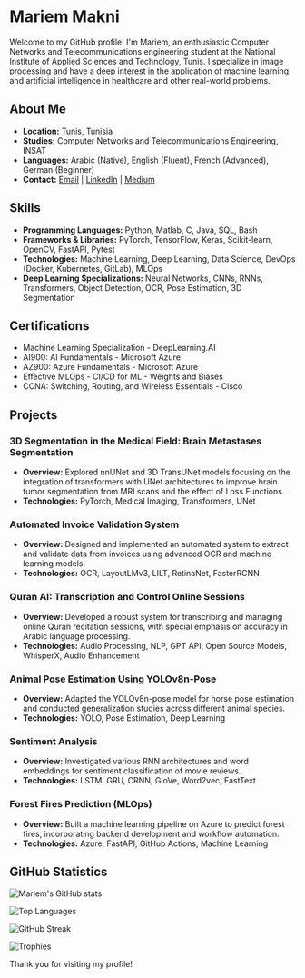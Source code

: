 # Mariem Makni

Welcome to my GitHub profile! I'm Mariem, an enthusiastic Computer Networks and Telecommunications engineering student at the National Institute of Applied Sciences and Technology, Tunis. I specialize in image processing and have a deep interest in the application of machine learning and artificial intelligence in healthcare and other real-world problems.

## About Me

- **Location:** Tunis, Tunisia
- **Studies:** Computer Networks and Telecommunications Engineering, INSAT
- **Languages:** Arabic (Native), English (Fluent), French (Advanced), German (Beginner)
- **Contact:** [Email](mailto:mariem.makni@insat.ucar.tn) | [LinkedIn](https://www.linkedin.com/in/makni-mariem-6777861b6/) | [Medium](https://medium.com/@maknimariem11)

## Skills

- **Programming Languages:** Python, Matlab, C, Java, SQL, Bash
- **Frameworks & Libraries:** PyTorch, TensorFlow, Keras, Scikit-learn, OpenCV, FastAPI, Pytest
- **Technologies:** Machine Learning, Deep Learning, Data Science, DevOps (Docker, Kubernetes, GitLab), MLOps
- **Deep Learning Specializations:** Neural Networks, CNNs, RNNs, Transformers, Object Detection, OCR, Pose Estimation, 3D Segmentation

## Certifications

- Machine Learning Specialization - DeepLearning.AI
- AI900: AI Fundamentals - Microsoft Azure
- AZ900: Azure Fundamentals - Microsoft Azure
- Effective MLOps - CI/CD for ML - Weights and Biases
- CCNA: Switching, Routing, and Wireless Essentials - Cisco

## Projects

### 3D Segmentation in the Medical Field: Brain Metastases Segmentation
- **Overview:** Explored nnUNet and 3D TransUNet models focusing on the integration of transformers with UNet architectures to improve brain tumor segmentation from MRI scans and the effect of Loss Functions.
- **Technologies:** PyTorch, Medical Imaging, Transformers, UNet

### Automated Invoice Validation System
- **Overview:** Designed and implemented an automated system to extract and validate data from invoices using advanced OCR and machine learning models.
- **Technologies:** OCR, LayoutLMv3, LILT, RetinaNet, FasterRCNN

### Quran AI: Transcription and Control Online Sessions
- **Overview:** Developed a robust system for transcribing and managing online Quran recitation sessions, with special emphasis on accuracy in Arabic language processing.
- **Technologies:** Audio Processing, NLP, GPT API, Open Source Models, WhisperX, Audio Enhancement

### Animal Pose Estimation Using YOLOv8n-Pose
- **Overview:** Adapted the YOLOv8n-pose model for horse pose estimation and conducted generalization studies across different animal species.
- **Technologies:** YOLO, Pose Estimation, Deep Learning

### Sentiment Analysis
- **Overview:** Investigated various RNN architectures and word embeddings for sentiment classification of movie reviews.
- **Technologies:** LSTM, GRU, CRNN, GloVe, Word2vec, FastText

### Forest Fires Prediction (MLOps)
- **Overview:** Built a machine learning pipeline on Azure to predict forest fires, incorporating backend development and workflow automation.
- **Technologies:** Azure, FastAPI, GitHub Actions, Machine Learning

## GitHub Statistics

![Mariem's GitHub stats](https://github-readme-stats.vercel.app/api?username=mariem-m11&show_icons=true&theme=radical)

![Top Languages](https://github-readme-stats.vercel.app/api/top-langs/?username=mariem-m11&layout=compact&theme=radical)

![GitHub Streak](https://github-readme-streak-stats.herokuapp.com/?user=mariem-m11&theme=dark)

![Trophies](https://github-profile-trophy.vercel.app/?username=mariem-m11&theme=onedark)


Thank you for visiting my profile!
